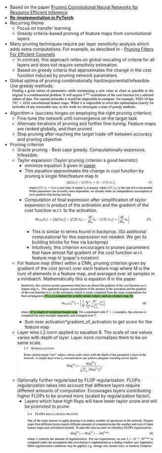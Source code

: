 *  Based on the paper [Pruning Convolutional Neural Networks for Resource Efficient Inference
](https://arxiv.org/abs/1611.06440)
* [**Re-Implementation in PyTorch**](https://github.com/rohinarora/Neural-Networks-Pruning/tree/master/2.%20Pruning%20CNNs%20For%20Resource%20Efficient%20Inference)
* Recurring theme
  * Focus on transfer learning
  * Greedy criteria-based pruning of feature maps from convolutional layers
* Many pruning techniques require per layer sensitivity analysis which adds extra computations. For example, as descibed in - [ Pruning Filters For Efficient Convnets](https://github.com/rohinarora/Neural-Networks-Pruning/tree/master/1.%20Pruning%20Filters%20For%20Efficient%20Convnets)
  * In contrast, this approach relies on global rescaling of criteria for all layers and does not require sensitivity estimation.
  * Based on greedy criteria that approximates the change in the cost function induced by pruning network parameters
* Global optima of pruning combinatorially hard/exponential/infeasible. Use greedy methods.
![](images/6.png)
* Algorithm-> (success hinges on employing the right pruning criterion)
  * Fine-tune the network until convergence on the target task
  * Alternate iterations of pruning and further fine-tuning. Feature maps are ranked globally, and then pruned
  * Stop pruning after reaching the target trade-off between accuracy and pruning objective
* Pruning criterion
  * Oracle pruning - Best case greedy. Computationally expensive. Infeasible.
  * Taylor expansion (Taylor pruning criterion a good heuristic)
    * minimize equation 3 given in [paper](https://arxiv.org/abs/1611.06440)
    * This equation approximates the change in cost function by pruning a single filter/feature map *hi*
    ![](images/4.png)
    * Computation of final expression after simplification of taylor expansion is  product of the activation and the gradient of the cost function w.r.t. to the activation.
    ![](images/5.png)
      * This is similar to terms found in backprop. (So additional computational for this expression not needed. We get its building blocks for free via backprop)
      * Intuitively, this criterion encourages to prunes parameters that have almost flat gradient of the cost function w.r.t. feature map *hi* (paper's notation)
  * For feature map (filter) within a CNN, pruning criterion given by gradient of the cost (error) over each feature map where M is the num of elements in a feature map, and averaged over all samples in a minibatch. Mathematically this is equation 8 in the paper
  ![](images/3.png)
    * Sum over activation*gradient_of_activation to get score for the feature map
  * Layer wise L2 norm applied to equation 8. The scale of raw values varies with depth of layer. Layer norm normalizes them to be on same scale.
  ![](images/2.png)
  * Optionally further regularized by FLOP regularization. FLOPs regularization takes into account that different layers require different amounts of computation. Encourages layers contributing higher FLOPs to be pruned more (scaled by regularization factor).
    * Layers which have high flops will have lower taylor score and will be promoted to prune
  ![](images/1.png)
